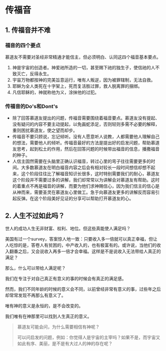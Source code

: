 # 传福音

## 1. 传福音并不难

### 福音的四个要点
慕道友不需要对圣经非常精通才能信主，但必须明白、认同这四个福音基本要点。
1. 神是宇宙的创造者。神爱祂所造的一切，甚至赐下祂的独生子，使信祂的人不致灭亡，反得永生。
2. 宇宙万物都按神的完美旨意运行，唯有人叛逆，因为被罪辖制，无法自救。
3. 耶稣为全人类死在十字架上，死而复活胜过罪，救人脱离罪的捆绑。
4. 凡信耶稣的，神就称他为义，涂抹他的过犯。

### 传福音的Do's和Dont's
- 除了回答慕道友提出的问题，传福音需要围绕着福音要点。慕道友没有提起、没有疑问的内容不要主动提起，以免画蛇添足，否则轻则多需不必要的解释，重则困扰慕道友，使之望而却步。
- 传福音不要只顾说，忘记倾听。没有人愿意听人说教，人都需要他人理解自己的想法，需要他人的倾听。传福音最好的方法是提出好的启发问题，帮助慕道友思考，起到松土的作用，然后在回答问题的时候带出福音的信息，播撒福音的种子。
- 人信主固然需要在头脑里正确认识福音，转过心里的弯子往往需要更多的时间。大多数慕道友在明白福音内容之后会有相对较长一段时间想信却想不起来，这个阶段往往比了解福音知识长很多，这时特别需要我们的耐心，慕道友这个阶段并不需要过多的讲解，我们却常常以为讲解会对慕道友有帮助。这时的着重点不再是福音的讲解，而要为他们求神赐信心，因为我们信主的信心是从神而来，需要圣灵在慕道友心里做工。急于向慕道友更多的讲解反而容易引起反弹。在这个阶段美好见证的分享可以帮助打开慕道友的心。

## 2. 人生不过如此吗？

世人的成功人生无非财富、权利、地位。但这些真能使人满足吗？

美国有过一个survey，答案惊人地一致：只要收入多一倍就可以真正幸福，但让人吃惊的是，答卷人有贫困的，中产收入的，也有极富有的。或许说，当他们的收入翻番之后，又会说收入再多一倍才会幸福。这样是不是说收入无法带给人真正的满足？

那么，什么可以带给人满足呢？

我们在专注于对自己真正有意义的事的时候会有真正的满足感。

然而，我们不同年龄的时候的意义会不同，以前曾经非常有意义的事，过些年之后却常常发现不再那么有意义了。

唯有神的意义是永恒的，是不会改变的。

我们唯有在神那里可以找到人生真正的意义。

> 慕道友可能会问，为什么需要相信有神呢？
>
> 可以问启发的问题，例如：你觉得人是宇宙的主宰吗？如果不是，而宇宙又如此有序、美丽，是不是有大过人的神的存在呢？
